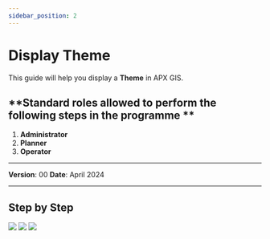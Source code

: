 ```yaml
---
sidebar_position: 2
---
```


# Display Theme

This guide will help you display a **Theme** in APX GIS.

## **Standard roles allowed to perform the following steps in the programme **

1.	**Administrator**
2.	**Planner**
3.	**Operator**

------------

**Version**: 00
**Date**: April 2024

------------
## **Step by Step**

![](/img/10.Themes/themes-display01.png)
![](/img/10.Themes/themes-display02.png)
![](/img/10.Themes/themes-display03.png)